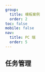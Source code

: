 ```yaml
---
group:
  title: 模板案例
  order: 2
toc: false
mobile: false
nav:
  title: PC 端
  order: 5
---
```


## 任务管理

<code src="./task/index"></code>
